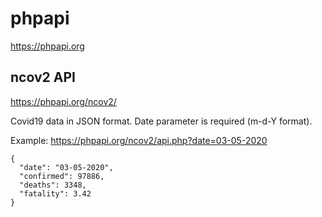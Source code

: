 # phpapi

https://phpapi.org

## ncov2 API

https://phpapi.org/ncov2/

Covid19 data in JSON format. Date parameter is required (m-d-Y format).

Example: https://phpapi.org/ncov2/api.php?date=03-05-2020


```
{
  "date": "03-05-2020",
  "confirmed": 97886,
  "deaths": 3348,
  "fatality": 3.42
}
```
